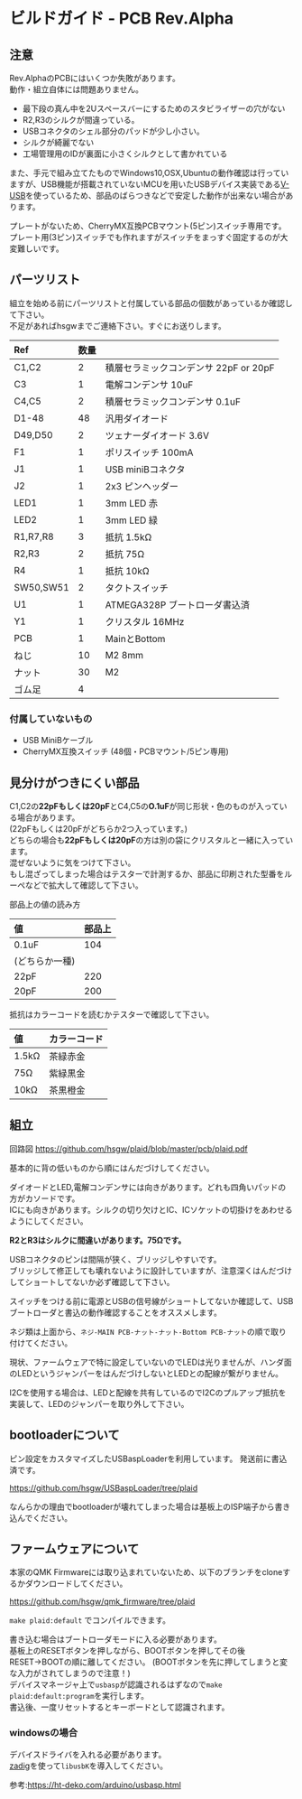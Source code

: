 ビルドガイド - PCB Rev.Alpha
===================================================================

## 注意
Rev.AlphaのPCBにはいくつか失敗があります。  
動作・組立自体には問題ありません。
- 最下段の真ん中を2Uスペースバーにするためのスタビライザーの穴がない
- R2,R3のシルクが間違っている。
- USBコネクタのシェル部分のパッドが少し小さい。
- シルクが綺麗でない
- 工場管理用のIDが裏面に小さくシルクとして書かれている

また、手元で組み立てたものでWindows10,OSX,Ubuntuの動作確認は行っていますが、USB機能が搭載されていないMCUを用いたUSBデバイス実装である[V-USB](https://www.obdev.at/products/vusb/index.html)を使っているため、部品のばらつきなどで安定した動作が出来ない場合があります。

プレートがないため、CherryMX互換PCBマウント(5ピン)スイッチ専用です。
プレート用(3ピン)スイッチでも作れますがスイッチをまっすぐ固定するのが大変難しいです。

## パーツリスト

組立を始める前にパーツリストと付属している部品の個数があっているか確認して下さい。   
不足があればhsgwまでご連絡下さい。すぐにお送りします。

|Ref|数量||
| :- |  :- |  :- | 
|C1,C2|2|積層セラミックコンデンサ 22pF or 20pF|
|C3|1|電解コンデンサ 10uF|
|C4,C5|2|積層セラミックコンデンサ 0.1uF|
|D1-48|48|汎用ダイオード|
|D49,D50|2|ツェナーダイオード 3.6V|
|F1|1|ポリスイッチ 100mA|
|J1|1|USB miniBコネクタ|
|J2|1|2x3 ピンヘッダー|
|LED1|1|3mm LED 赤|
|LED2|1|3mm LED 緑|
|R1,R7,R8|3|抵抗 1.5kΩ|
|R2,R3|2|抵抗 75Ω|
|R4|1|抵抗 10kΩ|
|SW50,SW51|2|タクトスイッチ|
|U1|1|ATMEGA328P ブートローダ書込済|
|Y1|1|クリスタル 16MHz|
|PCB|1|MainとBottom|
|ねじ|10|M2 8mm|
|ナット|30|M2|
|ゴム足|4||

### 付属していないもの
- USB MiniBケーブル
- CherryMX互換スイッチ  (48個・PCBマウント/5ピン専用)

## 見分けがつきにくい部品
C1,C2の**22pFもしくは20pF**とC4,C5の**O.1uF**が同じ形状・色のものが入っている場合があります。   
(22pFもしくは20pFがどちらか2つ入っています。)   
どちらの場合も**22pFもしくは20pF**の方は別の袋にクリスタルと一緒に入っています。   
混ぜないように気をつけて下さい。   
もし混ざってしまった場合はテスターで計測するか、部品に印刷された型番をルーペなどで拡大して確認して下さい。 

部品上の値の読み方

|値|部品上|
| :- | :- |
|0.1uF|104|
|(どちらか一種)|
|22pF|220|
|20pF|200|

抵抗はカラーコードを読むかテスターで確認して下さい。   

|値|カラーコード|
| :- | :- |
|1.5kΩ|茶緑赤金|
|75Ω|紫緑黒金|
|10kΩ|茶黒橙金|

## 組立
回路図 https://github.com/hsgw/plaid/blob/master/pcb/plaid.pdf

基本的に背の低いものから順にはんだづけしてください。  

ダイオードとLED,電解コンデンサには向きがあります。どれも四角いパッドの方がカソードです。   
ICにも向きがあります。シルクの切り欠けとIC、ICソケットの切掛けをあわせるようにしてください。

**R2とR3はシルクに間違いがあります。75Ωです。**

USBコネクタのピンは間隔が狭く、ブリッジしやすいです。   
ブリッジして修正しても壊れないように設計していますが、注意深くはんだづけしてショートしてないか必ず確認して下さい。   

スイッチをつける前に電源とUSBの信号線がショートしてないか確認して、USBブートローダと書込の動作確認することをオススメします。

ネジ類は上面から、`ネジ-MAIN PCB-ナット-ナット-Bottom PCB-ナット`の順で取り付けてください。

現状、ファームウェアで特に設定していないのでLEDは光りませんが、ハンダ面のLEDというジャンパーをはんだづけしないとLEDとの配線が繋がりません。

I2Cを使用する場合は、LEDと配線を共有しているのでI2Cのプルアップ抵抗を実装して、LEDのジャンパーを取り外して下さい。

## bootloaderについて
ピン設定をカスタマイズしたUSBaspLoaderを利用しています。
発送前に書込済です。

https://github.com/hsgw/USBaspLoader/tree/plaid

なんらかの理由でbootloaderが壊れてしまった場合は基板上のISP端子から書き込んでください。


## ファームウェアについて
本家のQMK Firmwareには取り込まれていないため、以下のブランチをcloneするかダウンロードしてください。

https://github.com/hsgw/qmk_firmware/tree/plaid

```make plaid:default```
でコンパイルできます。

書き込む場合はブートローダモードに入る必要があります。   
基板上のRESETボタンを押しながら、BOOTボタンを押してその後RESET→BOOTの順に離してください。 
(BOOTボタンを先に押してしまうと変な入力がされてしまうので注意！)  
デバイスマネージャ上で`usbasp`が認識されるはずなので```make plaid:default:program```を実行します。   
書込後、一度リセットするとキーボードとして認識されます。

### windowsの場合
デバイスドライバを入れる必要があります。   
[zadig](http://zadig.akeo.ie/)を使って`libusbK`を導入してください。

参考:https://ht-deko.com/arduino/usbasp.html


